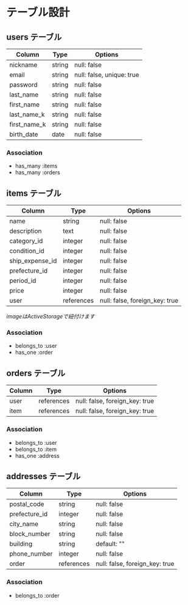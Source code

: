 # テーブル設計

## users テーブル

| Column       | Type    | Options                   |
| ------------ | ------- | ------------------------- |
| nickname     | string  | null: false               |
| email        | string  | null: false, unique: true |
| password     | string  | null: false               |
| last_name    | string  | null: false               |
| first_name   | string  | null: false               |
| last_name_k  | string  | null: false               |
| first_name_k | string  | null: false               |
| birth_date   | date    | null: false               |

### Association

- has_many :items
- has_many :orders

## items テーブル

| Column          | Type       | Options                        |
| --------------- | ---------- | ------------------------------ |
| name            | string     | null: false                    |
| description     | text       | null: false                    |
| category_id     | integer    | null: false                    |
| condition_id    | integer    | null: false                    |
| ship_expense_id | integer    | null: false                    |
| prefecture_id   | integer    | null: false                    |
| period_id       | integer    | null: false                    |
| price           | integer    | null: false                    |
| user            | references | null: false, foreign_key: true |
*imageはActiveStorageで紐付けます*

### Association

- belongs_to :user
- has_one :order

## orders テーブル

| Column           | Type       | Options                        |
| ---------------- | ---------- | ------------------------------ |
| user             | references | null: false, foreign_key: true |
| item             | references | null: false, foreign_key: true |

### Association

- belongs_to :user
- belongs_to :item
- has_one :address

## addresses テーブル

| Column        | Type       | Options                        |
| ------------- | ---------- | ------------------------------ |
| postal_code   | string     | null: false                    |
| prefecture_id | integer    | null: false                    |
| city_name     | string     | null: false                    |
| block_number  | string     | null: false                    |
| building      | string     | default: ""                    |
| phone_number  | integer    | null: false                    |
| order         | references | null: false, foreign_key: true |

### Association

- belongs_to :order
